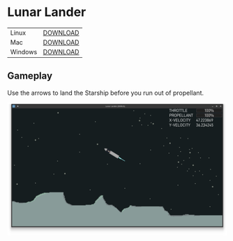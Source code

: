 # Lunar Lander

| | |
| --- | --- |
| Linux | [DOWNLOAD](https://github.com/pbrandt1/lunar-lander/releases/download/v0.1.0/LunarLander_v0.1.0_linux.x86_64) |
| Mac | [DOWNLOAD](https://github.com/pbrandt1/lunar-lander/releases/download/v0.1.0/LunarLander_v0.1.0_mac.zip) |
| Windows | [DOWNLOAD](https://github.com/pbrandt1/lunar-lander/releases/download/v0.1.0/LunarLander_v0.1.0_win.exe) |

## Gameplay

Use the arrows to land the Starship before you run out of propellant.

![Screenshot of gameplay](./assets/art/Screenshot.png)

